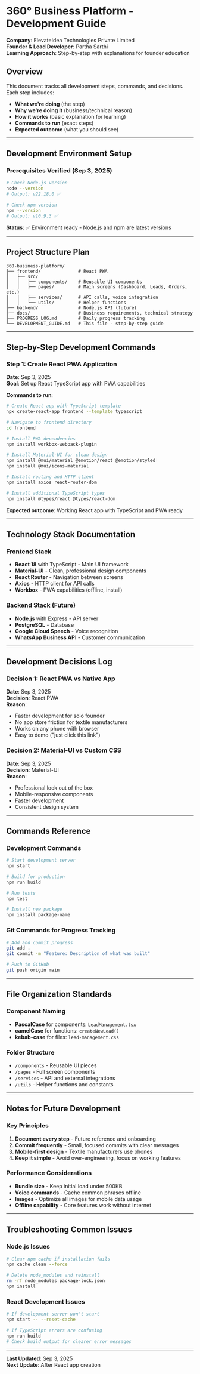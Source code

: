 # 360° Business Platform - Development Guide
**Company**: ElevateIdea Technologies Private Limited  
**Founder & Lead Developer**: Partha Sarthi  
**Learning Approach**: Step-by-step with explanations for founder education

## Overview
This document tracks all development steps, commands, and decisions. Each step includes:
- **What we're doing** (the step)
- **Why we're doing it** (business/technical reason)  
- **How it works** (basic explanation for learning)
- **Commands to run** (exact steps)
- **Expected outcome** (what you should see)

---

## Development Environment Setup

### Prerequisites Verified (Sep 3, 2025)
```bash
# Check Node.js version
node --version
# Output: v22.18.0 ✅

# Check npm version  
npm --version
# Output: v10.9.3 ✅
```

**Status**: ✅ Environment ready - Node.js and npm are latest versions

---

## Project Structure Plan
```
360-business-platform/
├── frontend/              # React PWA
│   ├── src/
│   │   ├── components/    # Reusable UI components
│   │   ├── pages/         # Main screens (Dashboard, Leads, Orders, etc.)
│   │   ├── services/      # API calls, voice integration
│   │   └── utils/         # Helper functions
├── backend/               # Node.js API (future)
├── docs/                  # Business requirements, technical strategy
├── PROGRESS_LOG.md        # Daily progress tracking
└── DEVELOPMENT_GUIDE.md   # This file - step-by-step guide
```

---

## Step-by-Step Development Commands

### Step 1: Create React PWA Application
**Date**: Sep 3, 2025  
**Goal**: Set up React TypeScript app with PWA capabilities

**Commands to run**:
```bash
# Create React app with TypeScript template
npx create-react-app frontend --template typescript

# Navigate to frontend directory
cd frontend

# Install PWA dependencies
npm install workbox-webpack-plugin

# Install Material-UI for clean design
npm install @mui/material @emotion/react @emotion/styled
npm install @mui/icons-material

# Install routing and HTTP client
npm install axios react-router-dom

# Install additional TypeScript types
npm install @types/react @types/react-dom
```

**Expected outcome**: Working React app with TypeScript and PWA ready

---

## Technology Stack Documentation

### Frontend Stack
- **React 18** with TypeScript - Main UI framework
- **Material-UI** - Clean, professional design components  
- **React Router** - Navigation between screens
- **Axios** - HTTP client for API calls
- **Workbox** - PWA capabilities (offline, install)

### Backend Stack (Future)
- **Node.js** with Express - API server
- **PostgreSQL** - Database
- **Google Cloud Speech** - Voice recognition
- **WhatsApp Business API** - Customer communication

---

## Development Decisions Log

### Decision 1: React PWA vs Native App
**Date**: Sep 3, 2025  
**Decision**: React PWA  
**Reason**: 
- Faster development for solo founder
- No app store friction for textile manufacturers
- Works on any phone with browser
- Easy to demo ("just click this link")

### Decision 2: Material-UI vs Custom CSS
**Date**: Sep 3, 2025  
**Decision**: Material-UI  
**Reason**:
- Professional look out of the box
- Mobile-responsive components
- Faster development
- Consistent design system

---

## Commands Reference

### Development Commands
```bash
# Start development server
npm start

# Build for production
npm run build

# Run tests
npm test

# Install new package
npm install package-name
```

### Git Commands for Progress Tracking
```bash
# Add and commit progress
git add .
git commit -m "Feature: Description of what was built"

# Push to GitHub
git push origin main
```

---

## File Organization Standards

### Component Naming
- **PascalCase** for components: `LeadManagement.tsx`
- **camelCase** for functions: `createNewLead()`
- **kebab-case** for files: `lead-management.css`

### Folder Structure
- `/components` - Reusable UI pieces
- `/pages` - Full screen components  
- `/services` - API and external integrations
- `/utils` - Helper functions and constants

---

## Notes for Future Development

### Key Principles
1. **Document every step** - Future reference and onboarding
2. **Commit frequently** - Small, focused commits with clear messages
3. **Mobile-first design** - Textile manufacturers use phones
4. **Keep it simple** - Avoid over-engineering, focus on working features

### Performance Considerations
- **Bundle size** - Keep initial load under 500KB
- **Voice commands** - Cache common phrases offline
- **Images** - Optimize all images for mobile data usage
- **Offline capability** - Core features work without internet

---

## Troubleshooting Common Issues

### Node.js Issues
```bash
# Clear npm cache if installation fails
npm cache clean --force

# Delete node_modules and reinstall
rm -rf node_modules package-lock.json
npm install
```

### React Development Issues
```bash
# If development server won't start
npm start -- --reset-cache

# If TypeScript errors are confusing
npm run build
# Check build output for clearer error messages
```

---

**Last Updated**: Sep 3, 2025  
**Next Update**: After React app creation
